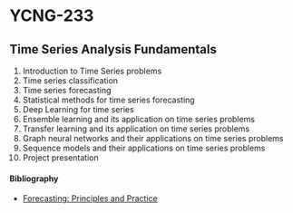 # YCNG-233
## Time Series Analysis Fundamentals

1. Introduction to Time Series problems
2. Time series classification
3. Time series forecasting
4. Statistical methods for time series forecasting
5. Deep Learning for time series
6. Ensemble learning and its application on time series problems
7. Transfer learning and its application on time series problems
8. Graph neural networks and their applications on time series problems
9. Sequence models and their applications on time series problems
10. Project presentation

#### Bibliography
* [Forecasting: Principles and Practice](https://tjzhifei.github.io/resources/NLTK.pdf](https://otexts.com/fpp3/))
